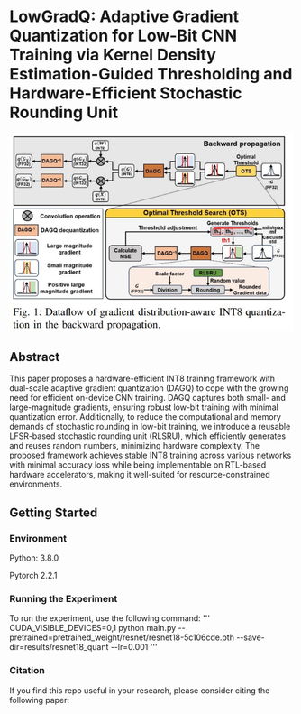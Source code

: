 # LowGradQ: Adaptive Gradient Quantization for Low-Bit CNN Training via Kernel Density Estimation-Guided Thresholding and Hardware-Efficient Stochastic Rounding Unit

<p align="center">
  <img src="Figures/Overall%20Quantization%20Framework.jpg" alt="Overall Quantization Framework">
</p>


## Abstract
This paper proposes a hardware-efficient INT8 training framework with dual-scale adaptive gradient quantization (DAGQ) to cope with the growing need for efficient on-device CNN training. DAGQ captures both small- and large-magnitude
gradients, ensuring robust low-bit training with minimal quantization error. Additionally, to reduce the computational and memory
demands of stochastic rounding in low-bit training, we introduce a reusable LFSR-based stochastic rounding unit (RLSRU), which
efficiently generates and reuses random numbers, minimizing hardware complexity. The proposed framework achieves stable INT8 training across various networks with minimal accuracy loss while being implementable on RTL-based hardware accelerators, making it well-suited for resource-constrained environments.

## Getting Started
### Environment
Python: 3.8.0

Pytorch 2.2.1

### Running the Experiment
To run the experiment, use the following command:
'''
CUDA_VISIBLE_DEVICES=0,1 python main.py --pretrained=pretrained_weight/resnet/resnet18-5c106cde.pth --save-dir=results/resnet18_quant --lr=0.001
'''

### Citation
If you find this repo useful in your research, please consider citing the following paper:
